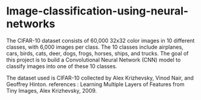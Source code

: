 # Image-classification-using-neural-networks
The CIFAR-10 dataset consists of 60,000 32x32 color images in 10 different classes, with 6,000 images per class. The 10 classes include airplanes, cars, birds, cats, deer, dogs, frogs, horses, ships, and trucks. The goal of this project is to build a Convolutional Neural Network (CNN) model to classify images into one of these 10 classes.

The dataset used is CIFAR-10 collected by Alex Krizhevsky, Vinod Nair, and Geoffrey Hinton.
references : Learning Multiple Layers of Features from Tiny Images, Alex Krizhevsky, 2009.

